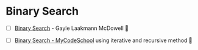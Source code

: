 # Binary Search
- [ ] [Binary Search](https://www.youtube.com/watch?v=P3YID7liBug) - Gayle Laakmann McDowell :movie_camera:

- [ ] [Binary Search - MyCodeSchool](https://www.youtube.com/playlist?list=PL2_aWCzGMAwL3ldWlrii6YeLszojgH77j) using iterative and recursive method :movie_camera:
